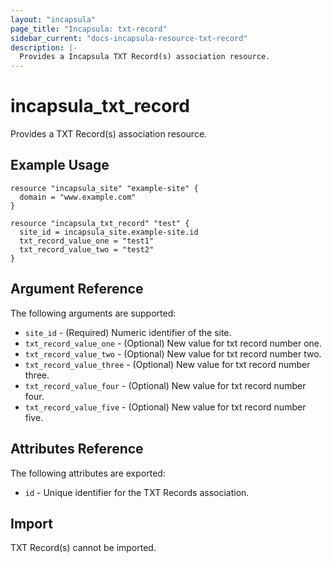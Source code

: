 ```yaml
---
layout: "incapsula"
page_title: "Incapsula: txt-record"
sidebar_current: "docs-incapsula-resource-txt-record"
description: |-
  Provides a Incapsula TXT Record(s) association resource.
---
```


# incapsula_txt_record

Provides a TXT Record(s) association resource. 

## Example Usage

```hcl
resource "incapsula_site" "example-site" {
  domain = "www.example.com"
}

resource "incapsula_txt_record" "test" {
  site_id = incapsula_site.example-site.id
  txt_record_value_one = "test1"
  txt_record_value_two = "test2"
}
```

## Argument Reference

The following arguments are supported:

* `site_id` - (Required) Numeric identifier of the site.
* `txt_record_value_one` - (Optional) New value for txt record number one.
* `txt_record_value_two` - (Optional) New value for txt record number two.
* `txt_record_value_three` - (Optional) New value for txt record number three.
* `txt_record_value_four` - (Optional) New value for txt record number four.
* `txt_record_value_five` - (Optional) New value for txt record number five.


## Attributes Reference

The following attributes are exported:

* `id` - Unique identifier for the TXT Records association.

## Import

TXT Record(s) cannot be imported.